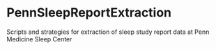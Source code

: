 # PennSleepReportExtraction
Scripts and strategies for extraction of sleep study report data at Penn Medicine Sleep Center
